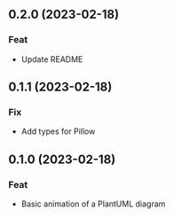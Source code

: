 ## 0.2.0 (2023-02-18)

### Feat

- Update README

## 0.1.1 (2023-02-18)

### Fix

- Add types for Pillow

## 0.1.0 (2023-02-18)

### Feat

- Basic animation of a PlantUML diagram
